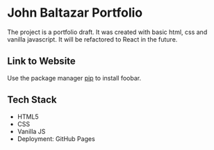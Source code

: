 # John Baltazar Portfolio

The project is a portfolio draft. It was created with basic html, css and vanilla javascript. It will be refactored to React in the future.

## Link to Website

Use the package manager [pip](https://pip.pypa.io/en/stable/) to install foobar.

## Tech Stack

- HTML5
- CSS
- Vanilla JS
- Deployment: GitHub Pages
